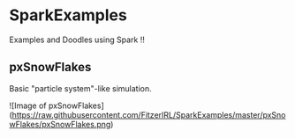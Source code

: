 # SparkExamples
Examples and Doodles using Spark !!

## pxSnowFlakes

Basic "particle system"-like simulation.

![Image of pxSnowFlakes]
(https://raw.githubusercontent.com/FitzerIRL/SparkExamples/master/pxSnowFlakes/pxSnowFlakes.png)<!-- .element height="50%" width="50%" -->
